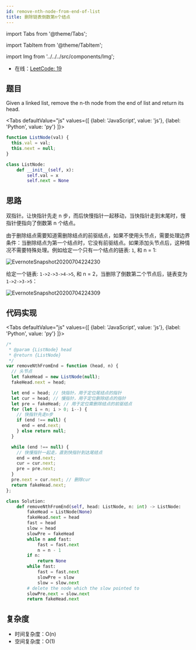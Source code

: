 ```yaml
---
id: remove-nth-node-from-end-of-list
title: 删除链表倒数第n个结点
---
```


import Tabs from '@theme/Tabs';

import TabItem from '@theme/TabItem';

import Img from '../../../src/components/Img';

- 在线：[LeetCode: 19](https://leetcode.com/problems/remove-nth-node-from-end-of-list/)

## 题目

Given a linked list, remove the n-th node from the end of list and return its head.

<Tabs defaultValue="js" values={[ {label: 'JavaScript', value: 'js'}, {label: 'Python', value: 'py'} ]}>

<TabItem value="js">

```js
function ListNode(val) {
  this.val = val;
  this.next = null;
}
```

</TabItem>

<TabItem value="py">

```py
class ListNode:
    def __init__(self, x):
        self.val = x
        self.next = None
```

</TabItem>

</Tabs>

## 思路

双指针。让快指针先走 n 步，而后快慢指针一起移动，当快指针走到末尾时，慢指针便指向了倒数第 n 个结点。

由于删除结点需要知道需删除结点的前驱结点，如果不使用头节点，需要处理边界条件：当删除结点为第一个结点时，它没有前驱结点。如果添加头节点后，这种情况不需要特殊处理。例如给定一个只有一个结点的链表: `1`, 和 n = 1:

<Img w="450" src='https://cosmos-x.oss-cn-hangzhou.aliyuncs.com/Evernote%20Snapshot%2020200704%20224230.png' alt='EvernoteSnapshot20200704224230'/>

给定一个链表: `1->2->3->4->5`, 和 n = 2，当删除了倒数第二个节点后，链表变为 `1->2->3->5`：

<Img w="450" src='https://cosmos-x.oss-cn-hangzhou.aliyuncs.com/Evernote%20Snapshot%2020200704%20224309.png' alt='EvernoteSnapshot20200704224309'/>

## 代码实现

<Tabs defaultValue="js" values={[ {label: 'JavaScript', value: 'js'}, {label: 'Python', value: 'py'} ]}>

<TabItem value="js">

```js
/*
 * @param {ListNode} head
 * @return {ListNode}
 */
var removeNthFromEnd = function (head, n) {
  // 头节点
  let fakeHead = new ListNode(null);
  fakeHead.next = head;

  let end = head; // 快指针，用于定位尾结点的指针
  let cur = head; // 慢指针，用于定位删除结点的指针
  let pre = fakeHead; // 用于定位需删除结点的前驱结点
  for (let i = n; i > 0; i--) {
    // 快指针先走n步
    if (end !== null) {
      end = end.next;
    } else return null;
  }

  while (end !== null) {
    // 快慢指针一起走，直到快指针到达尾结点
    end = end.next;
    cur = cur.next;
    pre = pre.next;
  }
  pre.next = cur.next; // 删除cur
  return fakeHead.next;
};
```

</TabItem>

<TabItem value="py">

```py
class Solution:
    def removeNthFromEnd(self, head: ListNode, n: int) -> ListNode:
        fakeHead = ListNode(None)
        fakeHead.next = head
        fast = head
        slow = head
        slowPre = fakeHead
        while n and fast:
            fast = fast.next
            n = n - 1
        if n:
            return None
        while fast:
            fast = fast.next
            slowPre = slow
            slow = slow.next
        # delete the node which the slow pointed to
        slowPre.next = slow.next
        return fakeHead.next
```

</TabItem>

</Tabs>

## 复杂度

- 时间复杂度：O(n)
- 空间复杂度：O(1)
